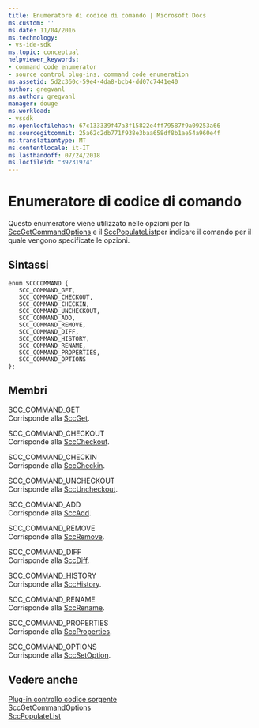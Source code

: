 ```yaml
---
title: Enumeratore di codice di comando | Microsoft Docs
ms.custom: ''
ms.date: 11/04/2016
ms.technology:
- vs-ide-sdk
ms.topic: conceptual
helpviewer_keywords:
- command code enumerator
- source control plug-ins, command code enumeration
ms.assetid: 5d2c360c-59e4-4da8-bcb4-dd07c7441e40
author: gregvanl
ms.author: gregvanl
manager: douge
ms.workload:
- vssdk
ms.openlocfilehash: 67c133339f47a3f15822e4ff79587f9a09253a66
ms.sourcegitcommit: 25a62c2db771f938e3baa658df8b1ae54a960e4f
ms.translationtype: MT
ms.contentlocale: it-IT
ms.lasthandoff: 07/24/2018
ms.locfileid: "39231974"
---
```

# <a name="command-code-enumerator"></a>Enumeratore di codice di comando
Questo enumeratore viene utilizzato nelle opzioni per la [SccGetCommandOptions](../extensibility/sccgetcommandoptions-function.md) e il [SccPopulateList](../extensibility/sccpopulatelist-function.md)per indicare il comando per il quale vengono specificate le opzioni.  
  
## <a name="syntax"></a>Sintassi  
  
```  
enum SCCCOMMAND {  
   SCC_COMMAND_GET,  
   SCC_COMMAND_CHECKOUT,  
   SCC_COMMAND_CHECKIN,  
   SCC_COMMAND_UNCHECKOUT,  
   SCC_COMMAND_ADD,  
   SCC_COMMAND_REMOVE,  
   SCC_COMMAND_DIFF,  
   SCC_COMMAND_HISTORY,  
   SCC_COMMAND_RENAME,  
   SCC_COMMAND_PROPERTIES,  
   SCC_COMMAND_OPTIONS  
};  
```  
  
## <a name="members"></a>Membri  
 SCC_COMMAND_GET  
 Corrisponde alla [SccGet](../extensibility/sccget-function.md).  
  
 SCC_COMMAND_CHECKOUT  
 Corrisponde alla [SccCheckout](../extensibility/scccheckout-function.md).  
  
 SCC_COMMAND_CHECKIN  
 Corrisponde alla [SccCheckin](../extensibility/scccheckin-function.md).  
  
 SCC_COMMAND_UNCHECKOUT  
 Corrisponde alla [SccUncheckout](../extensibility/sccuncheckout-function.md).  
  
 SCC_COMMAND_ADD  
 Corrisponde alla [SccAdd](../extensibility/sccadd-function.md).  
  
 SCC_COMMAND_REMOVE  
 Corrisponde alla [SccRemove](../extensibility/sccremove-function.md).  
  
 SCC_COMMAND_DIFF  
 Corrisponde alla [SccDiff](../extensibility/sccdiff-function.md).  
  
 SCC_COMMAND_HISTORY  
 Corrisponde alla [SccHistory](../extensibility/scchistory-function.md).  
  
 SCC_COMMAND_RENAME  
 Corrisponde alla [SccRename](../extensibility/sccrename-function.md).  
  
 SCC_COMMAND_PROPERTIES  
 Corrisponde alla [SccProperties](../extensibility/sccproperties-function.md).  
  
 SCC_COMMAND_OPTIONS  
 Corrisponde alla [SccSetOption](../extensibility/sccsetoption-function.md).  
  
## <a name="see-also"></a>Vedere anche  
 [Plug-in controllo codice sorgente](../extensibility/source-control-plug-ins.md)   
 [SccGetCommandOptions](../extensibility/sccgetcommandoptions-function.md)   
 [SccPopulateList](../extensibility/sccpopulatelist-function.md)
